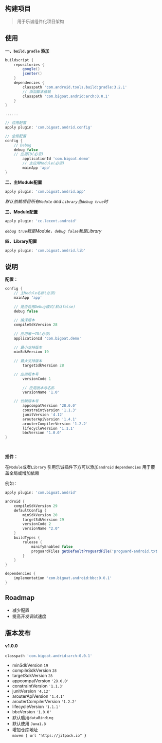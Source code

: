 ## 构建项目
> 用于乐诚组件化项目架构

## 使用

**一、`build.gradle` 添加**

```groovy
buildscript {
    repositories {
        google()
        jcenter()
    }
    dependencies {
        classpath 'com.android.tools.build:gradle:3.2.1'
        // 添加脚本依赖
        classpath 'com.bigoat.andrid:arch:0.0.1'
    }
}

......

// 应用配置
apply plugin: 'com.bigoat.andrid.config'

// 全局配置
config {
	// Debug
	debug false
	// 应用ID(必须)
        applicationId 'com.bigoat.demo'
    	// 主应用Module(必须)
    	mainApp 'app'
}
```

**二、主Module配置**
```groovy
apply plugin: 'com.bigoat.andrid.app'
```
*默认依赖项目所有`Module` and `Library`当`debug true`时*

**三、Module配置**
```groovy
apply plugin: 'cc.lecent.android'
```
*`debug true`我是Module，`debug false`我是Library*

**四、Library配置**
```groovy
apply plugin: 'com.bigoat.andrid.lib'
```

## 说明
**配置：**
```groovy
config {
	// 主Module名称(必须)
	mainApp 'app'
	
	// 是否启用Debug模式(默认false)
	debug false
	
	// 编译版本
	compileSdkVersion 28
	
	// 应用唯一ID(必须)
	applicationId 'com.bigoat.demo'
	
	// 最小支持版本
	minSdkVersion 19
	
	// 最大支持版本
    	targetSdkVersion 28

	// 应用版本号
    	versionCode 1
    
    	// 应用版本号名称
    	versionName '1.0'

	// 依赖版本号	
    	appcompatVersion '28.0.0'
    	constraintVersion '1.1.3'
    	junitVersion '4.12'
    	arouterApiVersion '1.4.1'
    	arouterCompilerVersion '1.2.2'
    	lifecycleVersion '1.1.1'
    	bbcVersion '1.0.0'
}
```

<br>

**插件：**

在`Module`或者`Library` 引用乐诚插件下方可以添加`android` `dependencies` 用于覆盖全局或增加依赖

例如：
```groovy
apply plugin: 'com.bigoat.andrid'

android {
    compileSdkVersion 29
    defaultConfig {
        minSdkVersion 20
        targetSdkVersion 29
        versionCode 2
        versionName "2.0"
    }
    buildTypes {
        release {
            minifyEnabled false
            proguardFiles getDefaultProguardFile('proguard-android.txt'), 'proguard-rules.pro'
        }
    }
}

dependencies {
    implementation 'com.bigoat.android:bbc:0.0.1'
}

```

## Roadmap
- 减少配置
- 提高开发调试速度

## 版本发布

#### v1.0.0
```groovy
classpath 'com.bigoat.andrid:arch:0.0.1'
```

- minSdkVersion `19`
- compileSdkVersion `28`
- targetSdkVersion `28`
- appcompatVersion `'28.0.0'`
- constraintVersion `'1.1.3'`
- junitVersion `'4.12'`
- arouterApiVersion `'1.4.1'`
- arouterCompilerVersion `'1.2.2'`
- lifecycleVersion `'1.1.1'`
- bbcVersion `'1.0.0'`
- 默认启用`dataBinding`
- 默认使用 `Java1.8`
- 增加仓库地址 <br>
`maven { url "https://jitpack.io" }`
